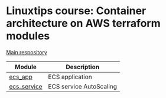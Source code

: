 # Linuxtips course: Container architecture on AWS terraform modules

[Main respository](https://github.com/ssorato/linuxtips-aws-container-architecture)

| Module                               | Description             |
|--------------------------------------|-------------------------|
| [ecs_app](ecs_app/README.md)         | ECS application         |
| [ecs_service](ecs_service/README.md) | ECS service AutoScaling |
